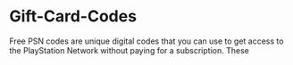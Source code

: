 # Gift-Card-Codes
Free PSN codes are unique digital codes that you can use to get access to the PlayStation Network without paying for a subscription. These 
